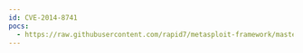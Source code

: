 ```yaml
---
id: CVE-2014-8741
pocs:
  - https://raw.githubusercontent.com/rapid7/metasploit-framework/master/modules/exploits/windows/http/lexmark_markvision_gfd_upload.rb
---
```

